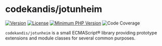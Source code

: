 # codekandis/jotunheim

[![Version][xtlink-version-badge]][srclink-changelog]
[![License][xtlink-license-badge]][srclink-license]
[![Minimum PHP Version][xtlink-es-version-badge]][xtlink-ecma-international-org]
![Code Coverage][xtlink-code-coverage-badge]

`codekandis/jotunheim` is a small ECMAScript® library providing prototype extensions and module classes for several common purposes.



[xtlink-version-badge]: https://img.shields.io/badge/version-0.1.0-blue.svg
[xtlink-license-badge]: https://img.shields.io/badge/license-MIT-yellow.svg
[xtlink-es-version-badge]: https://img.shields.io/badge/es-%3E%3D%202022-F0DC4E.svg
[xtlink-code-coverage-badge]: https://img.shields.io/badge/coverage-0%25-red.svg
[xtlink-ecma-international-org]: https://www.ecma-international.org/publications-and-standards/standards/ecma-262/

[srclink-license]: ./LICENSE
[srclink-changelog]: ./CHANGELOG.md

